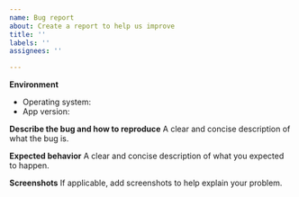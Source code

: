 ```yaml
---
name: Bug report
about: Create a report to help us improve
title: ''
labels: ''
assignees: ''

---
```


**Environment**
- Operating system: 
- App version:

**Describe the bug and how to reproduce**
A clear and concise description of what the bug is.

**Expected behavior**
A clear and concise description of what you expected to happen.

**Screenshots**
If applicable, add screenshots to help explain your problem.
